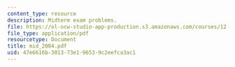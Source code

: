```yaml
---
content_type: resource
description: Midterm exam problems.
file: https://ol-ocw-studio-app-production.s3.amazonaws.com/courses/12-812-general-circulation-of-the-earths-atmosphere-fall-2005/47e6616b301373e196539c2eefca3ac1_mid_2004.pdf
file_type: application/pdf
resourcetype: Document
title: mid_2004.pdf
uid: 47e6616b-3013-73e1-9653-9c2eefca3ac1
---
```

